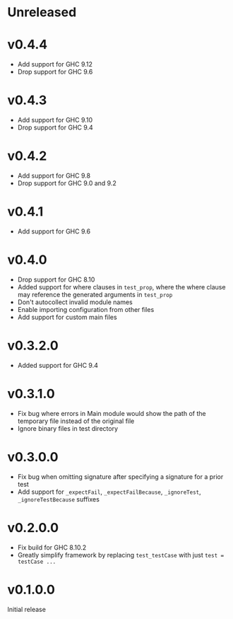 # Unreleased

# v0.4.4

* Add support for GHC 9.12
* Drop support for GHC 9.6

# v0.4.3

* Add support for GHC 9.10
* Drop support for GHC 9.4

# v0.4.2

* Add support for GHC 9.8
* Drop support for GHC 9.0 and 9.2

# v0.4.1

* Add support for GHC 9.6

# v0.4.0

* Drop support for GHC 8.10
* Added support for where clauses in `test_prop`, where the where clause may reference the generated arguments in `test_prop`
* Don't autocollect invalid module names
* Enable importing configuration from other files
* Add support for custom main files

# v0.3.2.0

* Added support for GHC 9.4

# v0.3.1.0

* Fix bug where errors in Main module would show the path of the temporary file instead of the original file
* Ignore binary files in test directory

# v0.3.0.0

* Fix bug when omitting signature after specifying a signature for a prior test
* Add support for `_expectFail`, `_expectFailBecause`, `_ignoreTest`, `_ignoreTestBecause` suffixes

# v0.2.0.0

* Fix build for GHC 8.10.2
* Greatly simplify framework by replacing `test_testCase` with just `test = testCase ...`

# v0.1.0.0

Initial release
